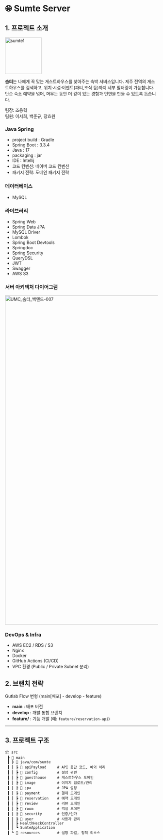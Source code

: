# 🌐 Sumte Server


## 1. 프로젝트 소개
<img width="120" height="120" alt="sumte1" src="https://github.com/user-attachments/assets/7a33872c-a376-4d23-86d1-5ae7b16cacf8" />

**숨터**는 나에게 꼭 맞는 게스트하우스를 찾아주는 숙박 서비스입니다.
제주 전역의 게스트하우스를 검색하고, 위치·시설·이벤트(파티,조식 등)까지 세부 필터링이 가능합니다.
단순 숙소 예약을 넘어, 머무는 동안 더 깊이 있는 경험과 인연을 만들 수 있도록 돕습니다.  

  
팀장: 조용혁  
팀원: 이서희, 백준규, 장효원

### Java Spring
- project build : Gradle 
- Spring Boot : 3.3.4  
- Java : 17
- packaging : jar
- IDE : Intellij  
- 코드 컨벤션: 네이버 코드 컨벤션  
- 패키지 전략: 도메인 패키지 전략

### 데이터베이스
- MySQL

### 라이브러리
- Spring Web
- Spring Data JPA
- MySQL Driver
- Lombok
- Spring Boot Devtools
- Springdoc
- Spring Security
- QueryDSL
- JWT
- Swagger
- AWS S3
  
### 서버 아키텍처 다이어그램
<img width="1920" height="1080" alt="UMC_숨터_백엔드-007" src="https://github.com/user-attachments/assets/ff44c0d0-4636-4594-bb3f-d3de6bf26505" />

### DevOps & Infra
- AWS EC2 / RDS / S3
- Nginx
- Docker
- GitHub Actions (CI/CD)
- VPC 환경 (Public / Private Subnet 분리)

## 2. 브랜치 전략
Gutlab Flow 변형 (main[배포] - develop - feature)
- **main** : 배포 버전
- **develop** : 개발 통합 브랜치
- **feature/** : 기능 개발 (예: `feature/reservation-api`)

---

## 3. 프로젝트 구조
```plaintext
📦 src
 ┣ 📂 main
 ┃ ┣ 📂 java/com/sumte
 ┃ ┃ ┣ 📂 apiPayload     # API 응답 코드, 예외 처리
 ┃ ┃ ┣ 📂 config         # 설정 관련
 ┃ ┃ ┣ 📂 guesthouse     # 게스트하우스 도메인
 ┃ ┃ ┣ 📂 image          # 이미지 업로드/관리
 ┃ ┃ ┣ 📂 jpa            # JPA 설정
 ┃ ┃ ┣ 📂 payment        # 결제 도메인
 ┃ ┃ ┣ 📂 reservation    # 예약 도메인
 ┃ ┃ ┣ 📂 review         # 리뷰 도메인
 ┃ ┃ ┣ 📂 room           # 객실 도메인
 ┃ ┃ ┣ 📂 security       # 인증/인가
 ┃ ┃ ┣ 📂 user           # 사용자 관리
 ┃ ┃ ┣ HealthHeckController
 ┃ ┃ ┗ SumteApplication
 ┃ ┗ 📂 resources        # 설정 파일, 정적 리소스

